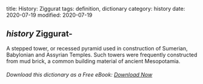 title: History: Ziggurat
tags: definition, dictionary
category: history
date: 2020-07-19
modified: 2020-07-19

## _history_ Ziggurat-
A stepped tower, or recessed pyramid used in
construction of Sumerian, Babylonian and Assyrian Temples. Such
towers were frequently constructed from mud brick, a common building
material of ancient Mesopotamia.


###### Download *this* dictionary as a Free eBook: [Download Now]({static}static/SerfHistoryDictionary.pdf)

